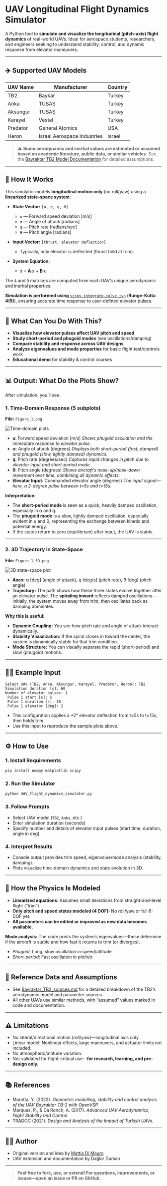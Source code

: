 # UAV Longitudinal Flight Dynamics Simulator

A Python tool to **simulate and visualize the longitudinal (pitch-axis) flight dynamics** of real-world UAVs. Ideal for aerospace students, researchers, and engineers seeking to understand stability, control, and dynamic response from elevator maneuvers.

---

## ✈️ Supported UAV Models

| UAV Name | Manufacturer                | Country |
| -------- | --------------------------- | ------- |
| TB2      | Baykar                      | Turkey  |
| Anka     | TUSAŞ                       | Turkey  |
| Aksungur | TUSAŞ                       | Turkey  |
| Karayel  | Vestel                      | Turkey  |
| Predator | General Atomics             | USA     |
| Heron    | Israel Aerospace Industries | Israel  |

> ⚠️ **Some aerodynamic and inertial values are estimated or assumed based on academic literature, public data, or similar vehicles.** See the [Bayraktar TB2 Model Documentation](./Bayraktar_TB2_sources.md) for detailed assumptions.

---

## 📐 How It Works

This simulator models **longitudinal motion only** (no roll/yaw) using a **linearized state-space system**:

* **State Vector:** `[u, α, q, θ]`

  * `u`   — Forward speed deviation \[m/s]
  * `α`   — Angle of attack \[radians]
  * `q`   — Pitch rate \[radians/sec]
  * `θ`   — Pitch angle \[radians]
* **Input Vector:** `[thrust, elevator deflection]`

  * Typically, only elevator is deflected (thrust held at trim).
* **System Equation:**

  * ẋ = **A**·x + **B**·u

The `A` and `B` matrices are computed from each UAV’s unique aerodynamic and inertial properties.

**Simulation is performed using** [`scipy.integrate.solve_ivp`](https://docs.scipy.org/doc/scipy/reference/generated/scipy.integrate.solve_ivp.html) (**Runge-Kutta 4(5)**), ensuring accurate time response to user-defined elevator pulses.

---

## 🎯 What Can You Do With This?

* **Visualize how elevator pulses affect UAV pitch and speed**
* **Study short-period and phugoid modes** (see oscillations/damping)
* **Compare stability and response across UAV designs**
* **Analyze eigenvalues and mode properties** for basic flight test/controls work
* **Educational demo** for stability & control courses

---

## 📊 Output: What Do the Plots Show?

After simulation, you’ll see:

### 1. **Time-Domain Response (5 subplots)**

**File:** `Figure_1.png`

![Time-domain plots](Figure_1.png)

* **u**: Forward speed deviation \[m/s]
  *Shows phugoid oscillation and the immediate response to elevator pulse.*
* **α**: Angle of attack (degrees)
  *Displays both short-period (fast, damped) and phugoid (slow, lightly damped) dynamics.*
* **q**: Pitch rate (degrees/sec)
  *Captures rapid changes in pitch due to elevator input and short-period mode.*
* **θ**: Pitch angle (degrees)
  *Shows aircraft's nose-up/nose-down movement over time, combining all dynamic effects.*
* **Elevator Input**: Commanded elevator angle (degrees)
  *The input signal—here, a 2-degree pulse between t=5s and t=15s.*

**Interpretation:**

* The **short-period mode** is seen as a quick, heavily damped oscillation, especially in α and q.
* The **phugoid mode** is a slow, lightly damped oscillation, especially evident in u and θ, representing the exchange between kinetic and potential energy.
* If the states return to zero (equilibrium) after input, the UAV is stable.

---

### 2. **3D Trajectory in State-Space**

**File:** `Figure_1_3D.png`

![3D state-space plot](Figure_1_3D.png)

* **Axes:** α \[deg] (angle of attack), q \[deg/s] (pitch rate), θ \[deg] (pitch angle)
* **Trajectory:**
  The path shows how these three states evolve together after an elevator pulse. The **spiraling inward** reflects damped oscillations—initially, the system moves away from trim, then oscillates back as damping dominates.

**Why this is useful:**

* **Dynamic Coupling:** You see how pitch rate and angle of attack interact dynamically.
* **Stability Visualization:** If the spiral closes in toward the center, the system is dynamically stable for that trim condition.
* **Mode Structure:** You can visually separate the rapid (short-period) and slow (phugoid) motions.

---

## 🧑‍💻 Example Input

```text
Select UAV (TB2, Anka, Aksungur, Karayel, Predator, Heron): TB2
Simulation duration [s]: 60
Number of elevator pulses: 1
 Pulse 1 start [s]: 5
 Pulse 1 duration [s]: 10
 Pulse 1 elevator [deg]: 2
```

* This configuration applies a +2° elevator deflection from t=5s to t=15s, then holds trim.
* Use this input to reproduce the sample plots above.

---

## ⚙️ How to Use

### 1. Install Requirements

```bash
pip install numpy matplotlib scipy
```

### 2. Run the Simulator

```bash
python UAV_flight_dynamics_simulator.py
```

### 3. Follow Prompts

* Select UAV model (`TB2`, `Anka`, etc.)
* Enter simulation duration (seconds)
* Specify number and details of elevator input pulses (start time, duration, angle in deg)

### 4. Interpret Results

* Console output provides trim speed, eigenvalue/mode analysis (stability, damping).
* Plots visualize time-domain dynamics and state evolution in 3D.

---

## 🧮 How the Physics Is Modeled

* **Linearized equations:** Assumes small deviations from straight-and-level flight (“trim”)
* **Only pitch and speed states modeled (4 DOF):** No roll/yaw or full 6-DOF yet.
* **All parameters can be edited or improved as new data becomes available.**

**Mode analysis:**
The code prints the system’s eigenvalues—these determine if the aircraft is stable and how fast it returns to trim (or diverges).

* *Phugoid*: Long, slow oscillation in speed/altitude
* *Short-period*: Fast oscillation in pitch/α

---

## 📝 Reference Data and Assumptions

* See [Bayraktar\_TB2\_sources.md](./Bayraktar_TB2_sources.md) for a detailed breakdown of the TB2’s aerodynamic model and parameter sources.
* All other UAVs use similar methods, with “assumed” values marked in code and documentation.

---

## ⚠️ Limitations

* No lateral/directional motion (roll/yaw)—longitudinal axis only.
* Linear model: Nonlinear effects, large maneuvers, and actuator limits not included.
* No atmospheric/altitude variation.
* Not validated for flight-critical use—**for research, learning, and pre-design only.**

---

## 📚 References

* Marotta, Y. (2022). *Geometric modelling, stability and control analysis of the UAV Bayraktar TB-2 with OpenVSP.*
* Marques, P., & Da Ronch, A. (2017). *Advanced UAV Aerodynamics, Flight Stability and Control.*
* TRADOC (2021). *Design and Analysis of the Impact of Turkish UAVs.*

---

## 👨‍💻 Author

* Original version and idea by [Mattia Di Mauro](https://github.com/MattiaDiMauro/Longitudinal-Flight-Simulator)
* UAV extension and documentation by Dağlar Duman

---

> **Feel free to fork, use, or extend! For questions, improvements, or issues—open an issue or PR on GitHub.**
